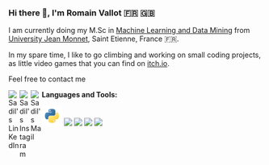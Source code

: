 ### Hi there 👋, I'm Romain Vallot 🇫🇷 🇬🇧

I am currently doing my M.Sc in [Machine Learning and Data Mining](https://mldm.univ-st-etienne.fr/) from [University Jean Monnet](https://www.univ-st-etienne.fr/fr/index.html), Saint Etienne, France 🇫🇷. 

In my spare time, I like to go climbing and working on small coding projects, as little video games that you can find on [itch.io](https://minarov.itch.io
).

Feel free to contact me

<a href="https://www.linkedin.com/in/romain-vallot-67b9b5253/">
  <img align="left" alt="Sadil's LinKedIn" width="22px" src="https://cdn.jsdelivr.net/npm/simple-icons@v3/icons/linkedin.svg" />
</a>
<a href="https://www.instagram.com/prremsss/">
  <img align="left" alt="Sadil's Instagram" width="22px" src="https://cdn.jsdelivr.net/npm/simple-icons@v3/icons/instagram.svg" />
</a>
<a href="mailto:rvallot96@gmail.com?subject=Mail&body=Please Mail Me!">
  <img align="left" alt="Sadil's Mail" width="22px" src= "https://cdn.jsdelivr.net/npm/simple-icons@3.13.0/icons/gmail.svg"/>
</a>



**Languages and Tools:**

<code><img height="40" src="https://raw.githubusercontent.com/github/explore/80688e429a7d4ef2fca1e82350fe8e3517d3494d/topics/python/python.png"></code>
<code><img height="40" src="https://upload.wikimedia.org/wikipedia/commons/1/10/PyTorch_logo_icon.svg"></code>
<code><img height="40" src="https://upload.wikimedia.org/wikipedia/commons/thumb/1/18/C_Programming_Language.svg/280px-C_Programming_Language.svg.png"></code>
<code><img height="40" src="https://upload.wikimedia.org/wikipedia/commons/thumb/b/bd/Logo_C_sharp.svg/1200px-Logo_C_sharp.svg.png"></code>
<code><img height="40" src="https://upload.wikimedia.org/wikipedia/commons/c/c4/Unity_2021.svg"></code>
<code><img height="40" src=""></code>
<!--
**Naemith/Naemith** is a ✨ _special_ ✨ repository because its `README.md` (this file) appears on your GitHub profile.

Here are some ideas to get you started:

- 🔭 I’m currently working on ...
- 🌱 I’m currently learning ...
- 👯 I’m looking to collaborate on ...
- 🤔 I’m looking for help with ...
- 💬 Ask me about ...
- 📫 How to reach me: ...
- 😄 Pronouns: ...
- ⚡ Fun fact: ...
-->
